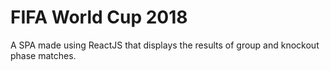 # FIFA World Cup 2018

A SPA made using ReactJS that displays the results of group and knockout phase matches.
